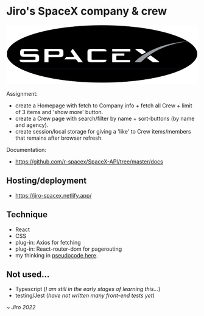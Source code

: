 # Jiro's SpaceX company & crew

![schets](./src/assets/spacex-logo.png)

Assignment:
- create a Homepage with fetch to Company info + fetch all Crew + limit of 3 items and 'show more' button.
- create a Crew page with search/filter by name + sort-buttons (by name and agency).
- create session/local storage for giving a 'like' to Crew items/members that remains after browser refresh.

Documentation:
- https://github.com/r-spacex/SpaceX-API/tree/master/docs

## Hosting/deployment
 *  https://jiro-spacex.netlify.app/

## Technique
 * React
 * CSS
 * plug-in: Axios for fetching
 * plug-in: React-router-dom for pagerouting
 * my thinking in [pseudocode here](PSEUDOCODE.md).

## Not used...
* Typescript (_I am still in the early stages of learning this..._)
* testing/Jest (_have not written many front-end tests yet_)

~ _Jiro 2022_